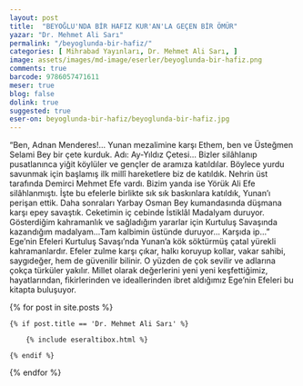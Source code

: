 ```yaml
---
layout: post
title:  "BEYOĞLU'NDA BİR HAFIZ KUR'AN'LA GEÇEN BİR ÖMÜR"
yazar: "Dr. Mehmet Ali Sarı"
permalink: "/beyoglunda-bir-hafiz/"
categories: [ Mihrabad Yayınları, Dr. Mehmet Ali Sarı, ]
image: assets/images/md-image/eserler/beyoglunda-bir-hafiz.png
comments: true
barcode: 9786057471611
meser: true
blog: false
dolink: true
suggested: true
eser-on: beyoglunda-bir-hafiz/beyoglunda-bir-hafiz.jpg
---
```


“Ben, Adnan Menderes!...
Yunan mezalimine karşı Ethem, ben ve Üsteğmen Selami Bey bir çete kurduk. Adı: Ay-Yıldız Çetesi... Bizler silâhlanıp pusatlanınca yiğit köylüler ve gençler de aramıza katıldılar.
Böylece yurdu savunmak için başlamış ilk millî hareketlere biz de katıldık. Nehrin üst tarafında Demirci Mehmet Efe vardı. Bizim yanda ise Yörük Ali Efe silâhlanmıştı. İşte bu efelerle birlikte sık sık baskınlara katıldık, Yunan’ı perişan ettik. Daha sonraları Yarbay Osman Bey kumandasında düşmana karşı epey savaştık. Ceketimin iç cebinde İstiklâl Madalyam duruyor. Gösterdiğim
kahramanlık ve sağladığım yararlar için Kurtuluş Savaşında kazandığım madalyam...Tam kalbimin üstünde duruyor... Karşıda ip...” Ege’nin Efeleri Kurtuluş Savaşı’nda Yunan’a kök söktürmüş
çatal yürekli kahramanlardır. Efeler zulme karşı çıkar, halkı koruyup kollar, vakar sahibi, saygıdeğer, hem de güvenilir bilinir. O yüzden de çok sevilir ve adlarına çokça türküler yakılır.
Millet olarak değerlerini yeni yeni keşfettiğimiz, hayatlarından, fikirlerinden ve ideallerinden ibret aldığımız Ege’nin Efeleri bu kitapta buluşuyor.



{% for post in site.posts %}

    {% if post.title == 'Dr. Mehmet Ali Sarı' %}

        {% include eseraltibox.html %}

    {% endif %}

{% endfor %}